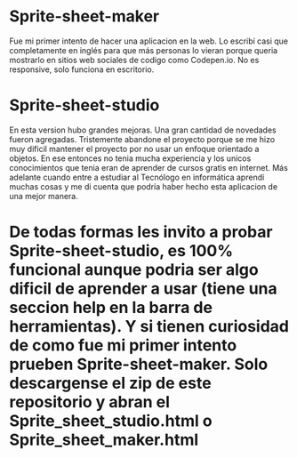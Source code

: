 # Sprite-sheet-maker
Fue mi primer intento de hacer una aplicacion en la web.
Lo escribí casi que completamente en inglés para que más personas lo vieran porque queria mostrarlo en sitios web sociales de codigo como Codepen.io.
No es responsive, solo funciona en escritorio.

# Sprite-sheet-studio
En esta version hubo grandes mejoras.
Una gran cantidad de novedades fueron agregadas.
Tristemente abandone el proyecto porque se me hizo muy dificil mantener el proyecto por no usar un enfoque orientado a objetos. En ese entonces no tenia mucha experiencia y los unicos conocimientos que tenia eran de aprender de cursos gratis en internet. Más adelante cuando entre a estudiar al Tecnólogo en informática aprendí muchas cosas y me di cuenta que podría haber hecho esta aplicacion de una mejor manera.

# De todas formas les invito a probar Sprite-sheet-studio, es 100% funcional aunque podria ser algo dificil de aprender a usar (tiene una seccion help en la barra de herramientas). Y si tienen curiosidad de como fue mi primer intento prueben Sprite-sheet-maker. Solo descargense el zip de este repositorio y abran el Sprite_sheet_studio.html o Sprite_sheet_maker.html
